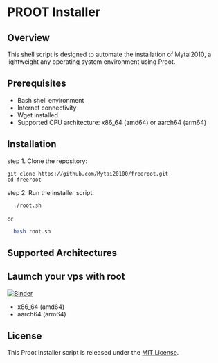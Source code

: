 # PROOT Installer

## Overview

This shell script is designed to automate the installation of Mytai2010, a lightweight any operating system environment using Proot.

## Prerequisites

- Bash shell environment
- Internet connectivity
- Wget installed
- Supported CPU architecture: x86_64 (amd64) or aarch64 (arm64)

## Installation

step 1. Clone the repository:

    
    git clone https://github.com/Mytai20100/freeroot.git
    cd freeroot
    
    
step 2. Run the installer script:

  ```sh
    ./root.sh
  ```
or
    
  ```sh
    bash root.sh
  ```

## Supported Architectures
## Laumch your vps with root
[![Binder](https://mybinder.org/badge_logo.svg)](https://mybinder.org/v2/gh/Mytai20100/freeroot.git/HEAD)


- x86_64 (amd64)
- aarch64 (arm64)

## License

This Proot Installer script is released under the [MIT License](LICENSE).
